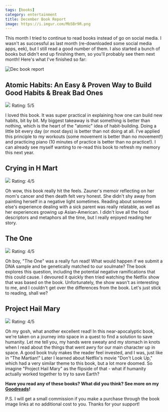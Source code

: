 ```yaml
---
tags: [books]
category: entertainment
title: December Book Report
image: https://i.imgur.com/Mb5Br9R.png
---
```


This month I tried to continue to read books instead of go on social media. I wasn't as successful as last month (re-downloaded some social media apps, eek), but I still read a good number of them. I also started a bunch of books but didn't end up finishing them, so you'll probably see them next month! Here's what I've finished so far:

![Dec book report](https://i.imgur.com/Mb5Br9R.png)

## Atomic Habits: An Easy & Proven Way to Build Good Habits & Break Bad Ones
<a href="https://www.amazon.com/gp/product/B07D23CFGR?ie=UTF8&SubscriptionId=1MGPYB6YW3HWK55XCGG2&linkCode=li3&tag=jessicapei-20&linkId=3946bf2e78703659ed38b47c5ae1f078&language=en_US&ref_=as_li_ss_il" target="_blank"><img border="0" src="//ws-na.amazon-adsystem.com/widgets/q?_encoding=UTF8&ASIN=B07D23CFGR&Format=_SL250_&ID=AsinImage&MarketPlace=US&ServiceVersion=20070822&WS=1&tag=jessicapei-20&language=en_US" ></a><img src="https://ir-na.amazon-adsystem.com/e/ir?t=jessicapei-20&language=en_US&l=li3&o=1&a=B07D23CFGR" width="1" height="1" border="0" alt="" style="border:none !important; margin:0px !important;" />
Rating: 5/5

I loved this book. It was super practical in explaining how one can build new habits, bit by bit. My biggest takeaway is that something is better than nothing, which is the heart of the "atomic" idea of habit-building. Doing a little bit every day (or most days) is better than not doing at all. I've applied this principle to my workouts (some movement is better than no movement!) and practicing piano (10 minutes of practice is better than no practice!). I can already see myself wanting to re-read this book to refresh my memory this next year.

## Crying in H Mart
<a href="https://www.amazon.com/gp/product/0525657746?ie=UTF8&SubscriptionId=1MGPYB6YW3HWK55XCGG2&linkCode=li3&tag=jessicapei-20&linkId=50b569a15679ba1e35c0cf324106490a&language=en_US&ref_=as_li_ss_il" target="_blank"><img border="0" src="//ws-na.amazon-adsystem.com/widgets/q?_encoding=UTF8&ASIN=0525657746&Format=_SL250_&ID=AsinImage&MarketPlace=US&ServiceVersion=20070822&WS=1&tag=jessicapei-20&language=en_US" ></a><img src="https://ir-na.amazon-adsystem.com/e/ir?t=jessicapei-20&language=en_US&l=li3&o=1&a=0525657746" width="1" height="1" border="0" alt="" style="border:none !important; margin:0px !important;" />
Rating: 4/5

Oh wow, this book really hit the feels. Zauner's memoir reflecting on her mom's cancer and then death felt very honest. She didn't shy away from painting herself in a negative light sometimes. Reading about someone else's experience dealing with a sick parent was really relatable, as well as her experiences growing up Asian-American. I didn't love all the food descriptors and metaphors all the time, but I really enjoyed reading her story. 

## The One
<a href="https://www.amazon.com/gp/product/B075CQSTGT?ie=UTF8&SubscriptionId=1MGPYB6YW3HWK55XCGG2&linkCode=li3&tag=jessicapei-20&linkId=3c4e8d2b6d0e8b6924e0560cdf8c2a09&language=en_US&ref_=as_li_ss_il" target="_blank"><img border="0" src="//ws-na.amazon-adsystem.com/widgets/q?_encoding=UTF8&ASIN=B075CQSTGT&Format=_SL250_&ID=AsinImage&MarketPlace=US&ServiceVersion=20070822&WS=1&tag=jessicapei-20&language=en_US" ></a><img src="https://ir-na.amazon-adsystem.com/e/ir?t=jessicapei-20&language=en_US&l=li3&o=1&a=B075CQSTGT" width="1" height="1" border="0" alt="" style="border:none !important; margin:0px !important;" />
Rating: 4/5

Oh boy, "The One" was a really fun read! What would happen if we submit a DNA sample and be genetically matched to our soulmate? The book explores this question, including the potential negative ramifications that this could cause. I devoured it quickly then tried watching the Netflix show that was based on the book. Unfortunately, the show wasn't as interesting to me, and I couldn't get over the differences from the book. Let's just stick to reading, shall we?

## Project Hail Mary
<a href="https://www.amazon.com/gp/product/0593135202?ie=UTF8&SubscriptionId=1MGPYB6YW3HWK55XCGG2&linkCode=li3&tag=jessicapei-20&linkId=3cad4cabc62f691e0895db795a90343e&language=en_US&ref_=as_li_ss_il" target="_blank"><img border="0" src="//ws-na.amazon-adsystem.com/widgets/q?_encoding=UTF8&ASIN=0593135202&Format=_SL250_&ID=AsinImage&MarketPlace=US&ServiceVersion=20070822&WS=1&tag=jessicapei-20&language=en_US" ></a><img src="https://ir-na.amazon-adsystem.com/e/ir?t=jessicapei-20&language=en_US&l=li3&o=1&a=0593135202" width="1" height="1" border="0" alt="" style="border:none !important; margin:0px !important;" />
Rating: 4/5

Oh my gosh, what another excellent read! In this near-apocalyptic book, we're taken on a journey into space in a quest to find a solution to save humanity. Let me tell you, my hands were sweaty and my stomach in knots when I read about the things that went awry for our main character up in space. A good book truly makes the reader feel invested, and I was, just like in "The Martian!" Later I learned about Netflix's movie "Don't Look Up," which had a very similar theme to this book, but a lot more doomed. So imagine "Project Hail Mary" as the flipside of that - what if humanity actually worked together to try to save Earth?

**Have you read any of these books? What did you think? See more on my [Goodreads](https://www.goodreads.com/user/show/7454797-jessica)!**

P.S. I will get a small commission if you make a purchase through the book image links at no additional cost to you. Thanks for your support!